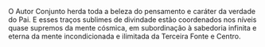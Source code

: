 ﻿O Autor Conjunto herda toda a beleza do pensamento e caráter da verdade do Pai. E esses traços sublimes de divindade estão coordenados nos níveis quase supremos da mente cósmica, em subordinação à sabedoria infinita e eterna da mente incondicionada e ilimitada da Terceira Fonte e Centro.
